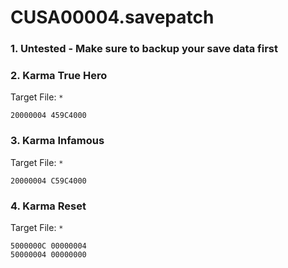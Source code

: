 # CUSA00004.savepatch

### 1. Untested - Make sure to backup your save data first
### 2. Karma True Hero

Target File: `*`

```
20000004 459C4000
```

### 3. Karma Infamous

Target File: `*`

```
20000004 C59C4000
```

### 4. Karma Reset

Target File: `*`

```
5000000C 00000004
50000004 00000000
```

